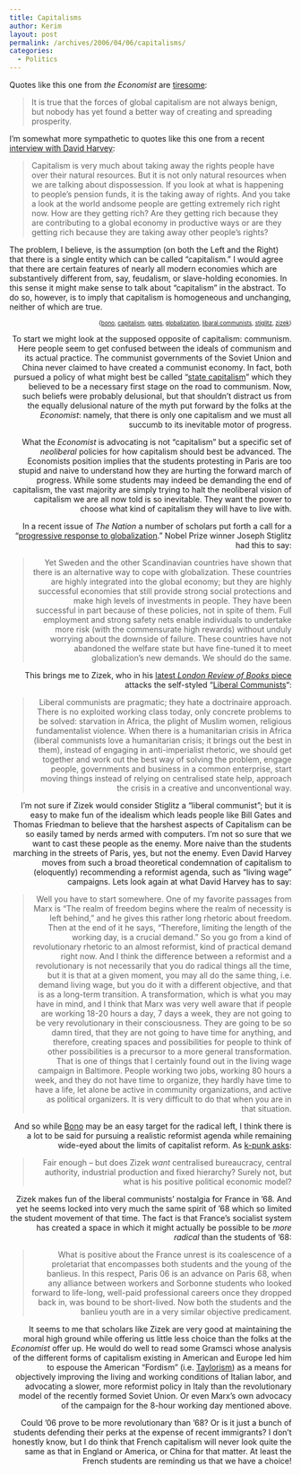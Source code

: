 ```yaml
---
title: Capitalisms
author: Kerim
layout: post
permalink: /archives/2006/04/06/capitalisms/
categories:
  - Politics
---
```

Quotes like this one from *the Economist* are <a href="http://k-punk.abstractdynamics.org/archives/007615.html" onclick="_gaq.push(['_trackEvent', 'outbound-article', 'http://k-punk.abstractdynamics.org/archives/007615.html', 'tiresome']);" >tiresome</a>:

> It is true that the forces of global capitalism are not always benign, but nobody has yet found a better way of creating and spreading prosperity. 

I&#8217;m somewhat more sympathetic to quotes like this one from a recent <a href="http://www.logosjournal.com/issue_5.1/harvey.htm" onclick="_gaq.push(['_trackEvent', 'outbound-article', 'http://www.logosjournal.com/issue_5.1/harvey.htm', 'interview with David Harvey']);" >interview with David Harvey</a>:

> Capitalism is very much about taking away the rights people have over their natural resources. But it is not only natural resources when we are talking about dispossession. If you look at what is happening to people&#8217;s pension funds, it is the taking away of rights. And you take a look at the world andsome people are getting extremely rich right now. How are they getting rich? Are they getting rich because they are contributing to a global economy in productive ways or are they getting rich because they are taking away other people&#8217;s rights? 

The problem, I believe, is the assumption (on both the Left and the Right) that there is a single entity which can be called &#8220;capitalism.&#8221; I would agree that there are certain features of nearly all modern economies which are substantively different from, say, feudalism, or slave-holding economies. In this sense it might make sense to talk about &#8220;capitalism&#8221; in the abstract. To do so, however, is to imply that capitalism is homogeneous and unchanging, neither of which are true.  
<!-- technorati tags start -->

<div style="text-align:right;">
  <span style="font-size:x-small;">{<a href="http://www.technorati.com/tag/bono" onclick="_gaq.push(['_trackEvent', 'outbound-article', 'http://www.technorati.com/tag/bono', 'bono']);"  rel="tag">bono</a>, <a href="http://www.technorati.com/tag/capitalism" onclick="_gaq.push(['_trackEvent', 'outbound-article', 'http://www.technorati.com/tag/capitalism', 'capitalism']);"  rel="tag">capitalism</a>, <a href="http://www.technorati.com/tag/gates" onclick="_gaq.push(['_trackEvent', 'outbound-article', 'http://www.technorati.com/tag/gates', 'gates']);"  rel="tag">gates</a>, <a href="http://www.technorati.com/tag/globalization" onclick="_gaq.push(['_trackEvent', 'outbound-article', 'http://www.technorati.com/tag/globalization', 'globalization']);"  rel="tag">globalization</a>, <a href="http://www.technorati.com/tag/libaral communists" onclick="_gaq.push(['_trackEvent', 'outbound-article', 'http://www.technorati.com/tag/libaral communists', 'libaral communists']);"  rel="tag">libaral communists</a>, <a href="http://www.technorati.com/tag/stiglitz" onclick="_gaq.push(['_trackEvent', 'outbound-article', 'http://www.technorati.com/tag/stiglitz', 'stiglitz']);"  rel="tag">stiglitz</a>, <a href="http://www.technorati.com/tag/zizek" onclick="_gaq.push(['_trackEvent', 'outbound-article', 'http://www.technorati.com/tag/zizek', 'zizek']);"  rel="tag">zizek</a>}</span>


<!-- technorati tags end -->

  
<!--more-->

  
To start we might look at the supposed opposite of capitalism: communism. Here people seem to get confused between the ideals of communism and its actual practice. The communist governments of the Soviet Union and China never claimed to have created a communist economy. In fact, both pursued a policy of what might best be called &#8220;<a href="http://en.wikipedia.org/wiki/State_capitalism" onclick="_gaq.push(['_trackEvent', 'outbound-article', 'http://en.wikipedia.org/wiki/State_capitalism', 'state capitalism']);" >state capitalism</a>&#8221; which they believed to be a necessary first stage on the road to communism. Now, such beliefs were probably delusional, but that shouldn&#8217;t distract us from the equally delusional nature of the myth put forward by the folks at the *Economist*: namely, that there is only one capitalism and we must all succumb to its inevitable motor of progress.

What the *Economist* is advocating is not &#8220;capitalism&#8221; but a specific set of *neoliberal* policies for how capitalism should best be advanced. The Economists position implies that the students protesting in Paris are too stupid and naive to understand how they are hurting the forward march of progress. While some students may indeed be demanding the end of capitalism, the vast majority are simply trying to halt the neoliberal vision of capitalism we are all now told is so inevitable. They want the power to choose what kind of capitalism they will have to live with.

In a recent issue of *The Nation* a number of scholars put forth a call for a &#8220;<a href="http://www.thenation.com/docprint.mhtml?i=20060417&#038;s=forum" onclick="_gaq.push(['_trackEvent', 'outbound-article', 'http://www.thenation.com/docprint.mhtml?i=20060417&s=forum', 'progressive response to globalization']);" >progressive response to globalization</a>.&#8221; Nobel Prize winner Joseph Stiglitz had this to say:

> Yet Sweden and the other Scandinavian countries have shown that there is an alternative way to cope with globalization. These countries are highly integrated into the global economy; but they are highly successful economies that still provide strong social protections and make high levels of investments in people. They have been successful in part because of these policies, not in spite of them. Full employment and strong safety nets enable individuals to undertake more risk (with the commensurate high rewards) without unduly worrying about the downside of failure. These countries have not abandoned the welfare state but have fine-tuned it to meet globalization&#8217;s new demands. We should do the same. 

This brings me to Zizek, who in his <a href="http://www.lrb.co.uk/v28/n07/zize01_.html" onclick="_gaq.push(['_trackEvent', 'outbound-article', 'http://www.lrb.co.uk/v28/n07/zize01_.html', 'latest London Review of Books piece']);" >latest <em>London Review of Books</em> piece</a> attacks the self-styled &#8220;<a href="http://www.lrb.co.uk/v28/n07/zize01_.html" onclick="_gaq.push(['_trackEvent', 'outbound-article', 'http://www.lrb.co.uk/v28/n07/zize01_.html', 'Liberal Communists']);" >Liberal Communists</a>&#8220;:

> Liberal communists are pragmatic; they hate a doctrinaire approach. There is no exploited working class today, only concrete problems to be solved: starvation in Africa, the plight of Muslim women, religious fundamentalist violence. When there is a humanitarian crisis in Africa (liberal communists love a humanitarian crisis; it brings out the best in them), instead of engaging in anti-imperialist rhetoric, we should get together and work out the best way of solving the problem, engage people, governments and business in a common enterprise, start moving things instead of relying on centralised state help, approach the crisis in a creative and unconventional way. 

I&#8217;m not sure if Zizek would consider Stiglitz a &#8220;liberal communist&#8221;; but it is easy to make fun of the idealism which leads people like Bill Gates and Thomas Friedman to believe that the harshest aspects of Capitalism can be so easily tamed by nerds armed with computers. I&#8217;m not so sure that we want to cast these people as the enemy. More naive than the students marching in the streets of Paris, yes, but not the enemy. Even David Harvey moves from such a broad theoretical condemnation of capitalism to (eloquently) recommending a reformist agenda, such as &#8220;living wage&#8221; campaigns. Lets look again at what David Harvey has to say:

> Well you have to start somewhere. One of my favorite passages from Marx is &#8220;The realm of freedom begins where the realm of necessity is left behind,&#8221; and he gives this rather long rhetoric about freedom. Then at the end of it he says, &#8220;Therefore, limiting the length of the working day, is a crucial demand.&#8221; So you go from a kind of revolutionary rhetoric to an almost reformist, kind of practical demand right now. And I think the difference between a reformist and a revolutionary is not necessarily that you do radical things all the time, but it is that at a given moment, you may all do the same thing, i.e. demand living wage, but you do it with a different objective, and that is as a long-term transition. A transformation, which is what you may have in mind, and I think that Marx was very well aware that if people are working 18-20 hours a day, 7 days a week, they are not going to be very revolutionary in their consciousness. They are going to be so damn tired, that they are not going to have time for anything, and therefore, creating spaces and possibilities for people to think of other possibilities is a precursor to a more general transformation. That is one of things that I certainly found out in the living wage campaign in Baltimore. People working two jobs, working 80 hours a week, and they do not have time to organize, they hardly have time to have a life, let alone be active in community organizations, and active as political organizers. It is very difficult to do that when you are in that situation. 

And so while <a href="http://subject-barred.blogspot.com/2006/03/against-postmodern-red-of-liberal.html" onclick="_gaq.push(['_trackEvent', 'outbound-article', 'http://subject-barred.blogspot.com/2006/03/against-postmodern-red-of-liberal.html', 'Bono']);" >Bono</a> may be an easy target for the radical left, I think there is a lot to be said for pursuing a realistic reformist agenda while remaining wide-eyed about the limits of capitalist reform. As <a href="http://k-punk.abstractdynamics.org/archives/007615.html" onclick="_gaq.push(['_trackEvent', 'outbound-article', 'http://k-punk.abstractdynamics.org/archives/007615.html', 'k-punk asks']);" >k-punk asks</a>:

> Fair enough &#8211; but does Zizek *want* centralised bureaucracy, central authority, industrial production and fixed hierarchy? Surely not, but what is his positive political economic model? 

Zizek makes fun of the liberal communists&#8217; nostalgia for France in &#8217;68. And yet he seems locked into very much the same spirit of &#8217;68 which so limited the student movement of that time. The fact is that France&#8217;s socialist system has created a space in which it might actually be possible to be *more radical* than the students of &#8217;68:

> What is positive about the France unrest is its coalescence of a proletariat that encompasses both students and the young of the banlieus. In this respect, Paris 06 is an advance on Paris 68, when any alliance between workers and Sorbonne students who looked forward to life-long, well-paid professional careers once they dropped back in, was bound to be short-lived. Now both the students and the banlieu youth are in a very similar objective predicament. 

It seems to me that scholars like Zizek are very good at maintaining the moral high ground while offering us little less choice than the folks at the *Economist* offer up. He would do well to read some Gramsci whose analysis of the different forms of capitalism existing in American and Europe led him to espouse the American &#8220;Fordism&#8221; (i.e. <a href="http://en.wikipedia.org/wiki/Taylorism" onclick="_gaq.push(['_trackEvent', 'outbound-article', 'http://en.wikipedia.org/wiki/Taylorism', 'Taylorism']);" >Taylorism</a>) as a means for objectively improving the living and working conditions of Italian labor, and advocating a slower, more reformist policy in Italy than the revolutionary model of the recently formed Soviet Union. Or even Marx&#8217;s own advocacy of the campaign for the 8-hour working day mentioned above.

Could &#8217;06 prove to be more revolutionary than &#8217;68? Or is it just a bunch of students defending their perks at the expense of recent immigrants? I don&#8217;t honestly know, but I do think that French capitalism will never look quite the same as that in England or America, or China for that matter. At least the French students are reminding us that we have a choice!


